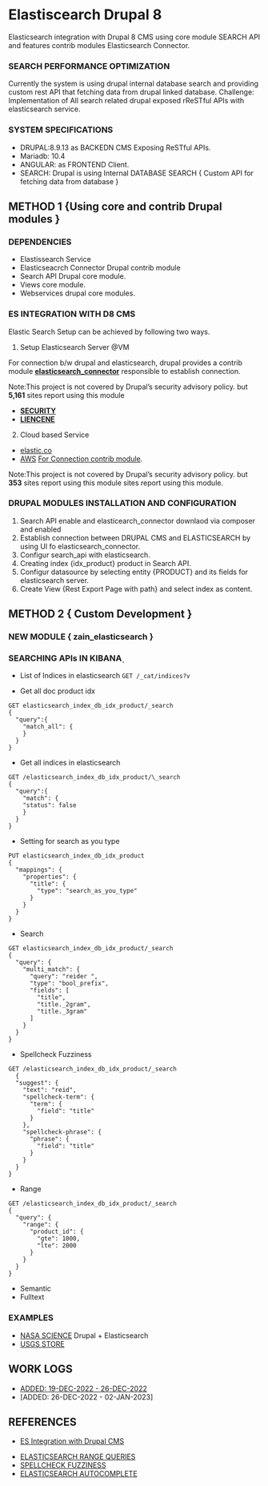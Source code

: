 # Elastiscearch Drupal 8

Elasticsearch integration with Drupal 8 CMS using core module SEARCH API and features contrib modules Elasticsearch Connector.

### SEARCH PERFORMANCE OPTIMIZATION

Currently the system is using drupal internal database search and providing custom rest API that fetching data from drupal linked database.
Challenge: Implementation of All search related drupal exposed rReSTful APIs with elasticsearch service.

### SYSTEM SPECIFICATIONS

- DRUPAL:8.9.13 as BACKEDN CMS Exposing ReSTful APIs.
- Mariadb: 10.4
- ANGULAR: as FRONTEND Client.
- SEARCH: Drupal is using Internal DATABASE SEARCH { Custom API for fetching data from database }

## METHOD 1 {Using core and contrib Drupal modules }

### DEPENDENCIES

- Elastissearch Service
- Elasticseacrch Connector Drupal contrib module
- Search API Drupal core module.
- Views core module.
- Webservices drupal core modules.

### ES INTEGRATION WITH D8 CMS

Elastic Search Setup can be achieved by following two ways.

1. Setup Elasticsearch Server @VM

For connection b/w drupal and elasticsearch, drupal provides a contrib module [**elasticsearch_connector**](https://www.drupal.org/project/elasticsearch_connector) responsible to establish connection.

Note:This project is not covered by Drupal’s security advisory policy.
but **5,161** sites report using this module

- [**SECURITY**]()
- [**LIENCENE**]()

2. Cloud based Service

- [elastic.co](https://www.elastic.co/cloud/)
- [AWS](https://aws.amazon.com/marketplace/pp/prodview-voru33wi6xs7k)
  [For Connection contrib module](https://www.drupal.org/project/elasticsearch_aws_connector).

Note:This project is not covered by Drupal’s security advisory policy.
but **353** sites report using this module sites report using this module.

### DRUPAL MODULES INSTALLATION AND CONFIGURATION

1. Search API enable and elasticearch_connector downlaod via composer and enabled
2. Establish connection between DRUPAL CMS and ELASTICSEARCH by using UI fo elasticsearch_connector.
3. Configur search_api with elasticsearch.
4. Creating index {idx_product} product in Search API.
5. Configur datasource by selecting entity {PRODUCT} and its fields for elasticsearch server.
6. Create View {Rest Export Page with path} and select index as content.

## METHOD 2 { Custom Development }

### NEW MODULE { zain_elasticsearch }

### SEARCHING APIs IN KIBANAٖ

- List of Indices in elasticsearch
  `GET /_cat/indices?v`

- Get all doc product idx

```
GET elasticsearch_index_db_idx_product/_search
{
  "query":{
    "match_all": {
    }
  }
}
```

- Get all indices in elasticsearch

```
GET /elasticsearch_index_db_idx_product/\_search
{
  "query":{
    "match": {
    "status": false
    }
  }
}

```

- Setting for search as you type

```
PUT elasticsearch_index_db_idx_product
{
  "mappings": {
    "properties": {
      "title": {
        "type": "search_as_you_type"
      }
    }
  }
}
```

- Search

```
GET elasticsearch_index_db_idx_product/_search
{
  "query": {
    "multi_match": {
      "query": "reider ",
      "type": "bool_prefix",
      "fields": [
        "title",
        "title._2gram",
        "title._3gram"
      ]
    }
  }
}
```

- Spellcheck Fuzziness

```
GET /elasticsearch_index_db_idx_product/_search
  {
  "suggest": {
    "text": "reid",
    "spellcheck-term": {
      "term": {
        "field": "title"
      }
    },
    "spellcheck-phrase": {
      "phrase": {
        "field": "title"
      }
    }
  }
}
```

- Range

```
GET /elasticsearch_index_db_idx_product/_search
{
  "query": {
    "range": {
      "product_id": {
        "gte": 1000,
        "lte": 2000
      }
    }
  }
}
```

- Semantic
- Fulltext

### EXAMPLES

- [NASA SCIENCE](https://science.nasa.gov/) Drupal + Elasticsearch
- [USGS STORE](https://store.usgs.gov/)

## WORK LOGS

- [ADDED: 19-DEC-2022 - 26-DEC-2022](https://github.com/arsibux/elasticsearch-drupal/blob/main/_progress/26_DEC_TO_02_JAN.md)
- [ADDED: 26-DEC-2022 - 02-JAN-2023]

## REFERENCES

- [ES Integration with Drupal CMS](https://www.lullabot.com/articles/indexing-content-from-drupal-8-to-elasticsearch)
<!-- -[Video](https://opendistro.github.io/for-elasticsearch-docs/docs/elasticsearch/ux/)
- [Video](https://medium.com/quantyca/reviving-an-e-commerce-search-engine-using-elasticsearch-)
- [Video](https://www.youtube.com/watch?v=_h12KHPg_WE)
- [Video](https://www.youtube.com/watch?v=K-DWcM886Z4)
- [Video](https://www.youtube.com/watch?v=_h12KHPg_WE)
- [Video](https://www.youtube.com/watch?v=OoMZPU4EGrU)
- [Video](https://www.youtube.com/watch?v=FkxAfpvRrbc) -->
- [ELASTICSEARCH RANGE QUERIES](https://linuxhint.com/elasticsearch-range-query/)
- [SPELLCHECK FUZZINESS](https://engineering.empathy.co/spellcheck-in-elasticsearch/)
- [ELASTICSEARCH AUTOCOMPLETE](https://opster.com/guides/elasticsearch/how-tos/elasticsearch-auto-complete-guide/)
